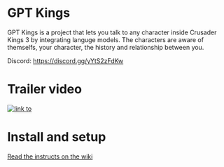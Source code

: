 # GPT Kings

GPT Kings is a project that lets you talk to any character inside Crusader Kings 3 by integrating languge models. The characters are aware of themselfs, your character, the history and relationship between you. 


Discord: https://discord.gg/yYtS2zFdKw


# Trailer video 
[![link to](https://img.youtube.com/vi/E2GmlNsK-J8/0.jpg)](https://www.youtube.com/watch?v=E2GmlNsK-J8)

# Install and setup

[Read the instructs on the wiki](https://github.com/Demeter29/Voices_of_the_Court/wiki)


